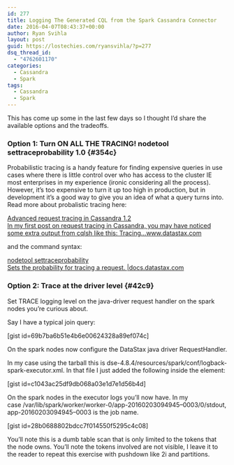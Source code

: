 ```yaml
---
id: 277
title: Logging The Generated CQL from the Spark Cassandra Connector
date: 2016-04-07T08:43:37+00:00
author: Ryan Svihla
layout: post
guid: https://lostechies.com/ryansvihla/?p=277
dsq_thread_id:
  - "4762601170"
categories:
  - Cassandra
  - Spark
tags:
  - Cassandra
  - Spark
---
```

<p id="b9fd">
  This has come up some in the last few days so I thought I’d share the available options and the tradeoffs.
</p>

### Option 1: Turn ON ALL THE TRACING! nodetool settraceprobability 1.0 {#354c}

<p id="8ada">
  Probabilistic tracing is a handy feature for finding expensive queries in use cases where there is little control over who has access to the cluster IE most enterprises in my experience (ironic considering all the process). However, it’s too expensive to turn it up too high in production, but in development it’s a good way to give you an idea of what a query turns into. Read more about probalistic tracing here:
</p>

<div id="76f7">
  <a title="http://www.datastax.com/dev/blog/advanced-request-tracing-in-cassandra-1-2" href="http://www.datastax.com/dev/blog/advanced-request-tracing-in-cassandra-1-2" rel="nofollow" data-href="http://www.datastax.com/dev/blog/advanced-request-tracing-in-cassandra-1-2">Advanced request tracing in Cassandra 1.2<br /> In my first post on request tracing in Cassandra, you may have noticed some extra output from cqlsh like this: Tracing…www.datastax.com</a>
</div>

<p id="0049">
  and the command syntax:
</p>

<div id="0f24">
  <a title="http://docs.datastax.com/en/cassandra/2.1/cassandra/tools/toolsSetTraceProbability.html" href="http://docs.datastax.com/en/cassandra/2.1/cassandra/tools/toolsSetTraceProbability.html" rel="nofollow" data-href="http://docs.datastax.com/en/cassandra/2.1/cassandra/tools/toolsSetTraceProbability.html">nodetool settraceprobability<br /> Sets the probability for tracing a request. |docs.datastax.com</a>
</div>

### Option 2: Trace at the driver level {#42c9}

<p id="3d7c">
  Set TRACE logging level on the java-driver request handler on the spark nodes you’re curious about.
</p>

<p id="82de">
  Say I have a typical join query:
</p>

[gist id=69b7ba6b51e4b6e00624328a89ef074c]

<p id="3ce6">
  On the spark nodes now configure the DataStax java driver RequestHandler.
</p>

<p id="9069">
  In my case using the tarball this is dse-4.8.4/resources/spark/conf/logback-spark-executor.xml. In that file I just added the following inside the <configuration> element:
</p>

[gist id=c1043ac25df9db068a03e1d7e1d56b4d]

<p id="884a">
  On the spark nodes in the executor logs you’ll now have. In my case /var/lib/spark/worker/worker-0/app-20160203094945–0003/0/stdout, app-20160203094945–0003 is the job name.
</p>

[gist id=28b0688802bdcc7f014550f5295c4c08]

<p id="48a0">
  You’ll note this is a dumb table scan that is only limited to the tokens that the node owns. You’ll note the tokens involved are not visible, I leave it to the reader to repeat this exercise with pushdown like 2i and partitions.
</p>